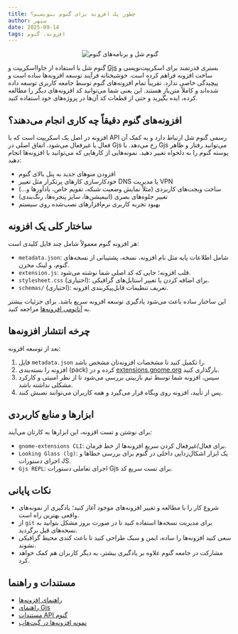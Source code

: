 ```yaml
---
title: چطور یک افزونه برای گنوم بنویسیم؟
author: سپهر
date: 2025-09-14
tags: افزونه، گنوم
---
```


<div style="text-align:center;">
  <img src="https://upload.wikimedia.org/wikipedia/commons/f/ff/Screenshot_of_GNOME_40_taken_on_Manjaro.png"
       alt="گنوم شل و برنامه‌های گنوم"
       style="max-width:650px; height:auto;" />
</div>

گنوم شل با استفاده از جاوااسکریپت و [Gjs](https://gjs.guide/) بستری قدرتمند برای اسکریپت‌نویسی و ساخت افزونه فراهم کرده است. خوشبختانه فرآیند توسعه افزونه‌ها ساده است و پیچیدگی خاصی ندارد. تقریباً تمام افزونه‌های گنوم توسط جامعه کاربری توسعه داده شده‌اند و کاملاً متن‌باز هستند. این یعنی شما می‌توانید کد افزونه‌های دیگر را مطالعه کرده، ایده بگیرید و حتی از قطعات کد آن‌ها در پروژه‌های خود استفاده کنید.

## افزونه‌های گنوم دقیقاً چه کاری انجام می‌دهند؟
افزونه در اصل یک اسکریپت است که با API رسمی گنوم شل ارتباط دارد و به کمک آن فعال یا غیرفعال می‌شود. اتفاق اصلی در Gjs رخ می‌دهد. با Gjs می‌توانید رفتار و ظاهر پوسته گنوم را به دلخواه تغییر دهید.
نمونه‌هایی از کارهایی که می‌توانید با افزونه‌ها انجام دهید:
- افزودن منوهای جدید به پنل بالای گنوم
- خودکارسازی کارهای پرتکرار مثل تغییر DNS یا مدیریت VPN
- ساخت ویجت‌های کاربردی (مثلاً نمایش وضعیت شبکه، تقویم خاص، یادآورها و...)
- تغییر جلوه‌های بصری (انیمیشن‌ها، سایز پنجره‌ها، رنگ‌بندی)
- بهبود تجربه کاربری نرم‌افزارهای نصب‌شده روی سیستم

## ساختار کلی یک افزونه
هر افزونه گنوم معمولاً شامل چند فایل کلیدی است:
- `metadata.json`: شامل اطلاعات پایه مثل نام افزونه، نسخه، پشتیبانی از نسخه‌های گنوم، و لینک مخزن.
- `extension.js`: قلب افزونه؛ جایی که کد اصلی شما نوشته می‌شود.
- `stylesheet.css` (اختیاری): برای اضافه کردن یا تغییر استایل‌های گرافیکی.
- `schemas/` (اختیاری): تعریف تنظیمات قابل‌پیکربندی افزونه.

این ساختار ساده باعث می‌شود یادگیری توسعه افزونه سریع باشد. برای جزئیات بیشتر به [آناتومی افزونه‌ها](https://gjs.guide/extensions/overview/anatomy.html#metadata-json-required) مراجعه کنید.

## چرخه انتشار افزونه‌ها
بعد از توسعه افزونه:
1. فایل `metadata.json` را تکمیل کنید تا مشخصات افزونه‌تان مشخص باشد.
2. افزونه را بسته‌بندی (pack) کرده و در [extensions.gnome.org](https://extensions.gnome.org) بارگذاری کنید.
3. سپس، افزونه شما توسط تیم بازبینی بررسی می‌شود تا از نظر امنیتی و کارکرد مشکلی نداشته باشد.
4. پس از تأیید، افزونه روی وبگاه قرار می‌گیرد و همه کاربران می‌توانند نصبش کنند.

## ابزارها و منابع کاربردی
برای نوشتن و تست افزونه، این ابزارها به کارتان می‌آیند:
- ‍`gnome-extensions CLI`: برای فعال/غیرفعال کردن سریع افزونه‌ها از خط فرمان.
- `Looking Glass (lg)`: یک ابزار اشکال‌زدایی داخلی در گنوم برای بررسی خطاها و اجرای دستورات JS.
- `Gjs REPL`: اجرای تعاملی دستورات Gjs برای تست سریع کد.

## نکات پایانی
- شروع کار را با مطالعه و تغییر افزونه‌های موجود آغاز کنید؛ یادگیری از نمونه‌های واقعی بهترین راه است.
- از `git` برای مدیریت نسخه‌ها استفاده کنید تا در صورت بروز مشکل بتوانید به نسخه‌های قبل برگردید.
- سعی کنید افزونه‌ها را ساده، ایمن و سبک طراحی کنید تا باعث کندی محیط گرافیکی نشوند.
- مشارکت در جامعه گنوم علاوه بر یادگیری بیشتر، به دیگر کاربران هم کمک خواهد کرد.

## مستندات و راهنما
- [راهنمای افزونه‌ها](https://gjs.guide/extensions/)
- [راهنمای Gjs](https://gjs.guide/)
- [مستندات API گنوم](https://gjs-docs.gnome.org/)
- [نمونه افزونه‌ها در گیت‌هاب](https://github.com/GNOME/gnome-shell-extensions)

